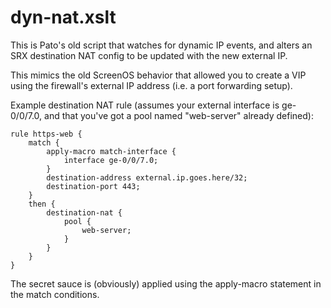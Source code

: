 # dyn-nat.xslt

This is Pato's old script that watches for dynamic IP events, and alters an SRX destination NAT config to be updated with the new external IP.

This mimics the old ScreenOS behavior that allowed you to create a VIP using the firewall's external IP address (i.e. a port forwarding setup).

Example destination NAT rule (assumes your external interface is ge-0/0/7.0, and that you've got a pool named "web-server" already defined):

```
rule https-web {
    match {
        apply-macro match-interface {
            interface ge-0/0/7.0;
        }
        destination-address external.ip.goes.here/32;
        destination-port 443;
    }
    then {
        destination-nat {
            pool {
                web-server;
            }
        }
    }
}
```
The secret sauce is (obviously) applied using the apply-macro statement in the match conditions.
